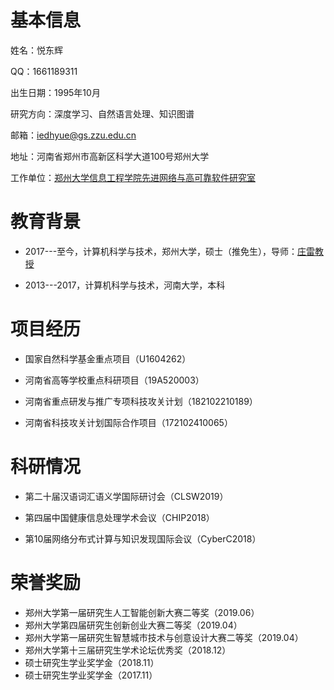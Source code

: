 
# 基本信息

姓名：悦东辉

QQ：1661189311

出生日期：1995年10月

研究方向：深度学习、自然语言处理、知识图谱

邮箱：iedhyue@gs.zzu.edu.cn

地址：河南省郑州市高新区科学大道100号郑州大学

工作单位：[郑州大学信息工程学院先进网络与高可靠软件研究室](http://xg.zzu.edu.cn/kytd/1521293257270.jhtml)



# 教育背景

- 2017---至今，计算机科学与技术，郑州大学，硕士（推免生），导师：[庄雷教授](http://xg.zzu.edu.cn/bdsd/1502181273959.jhtml)

- 2013---2017，计算机科学与技术，河南大学，本科
 
# 项目经历

- 国家自然科学基金重点项目（U1604262） 

- 河南省高等学校重点科研项目（19A520003）

- 河南省重点研发与推广专项科技攻关计划（182102210189）

- 河南省科技攻关计划国际合作项目（172102410065）


# 科研情况

- 第二十届汉语词汇语义学国际研讨会（CLSW2019）

- 第四届中国健康信息处理学术会议（CHIP2018）

- 第10届网络分布式计算与知识发现国际会议（CyberC2018）
 


# 荣誉奖励
- 郑州大学第一届研究生人工智能创新大赛二等奖（2019.06）
- 郑州大学第四届研究生创新创业大赛二等奖（2019.04）
- 郑州大学第一届研究生智慧城市技术与创意设计大赛二等奖（2019.04）
- 郑州大学第十三届研究生学术论坛优秀奖（2018.12）
- 硕士研究生学业奖学金（2018.11）
- 硕士研究生学业奖学金（2017.11）

